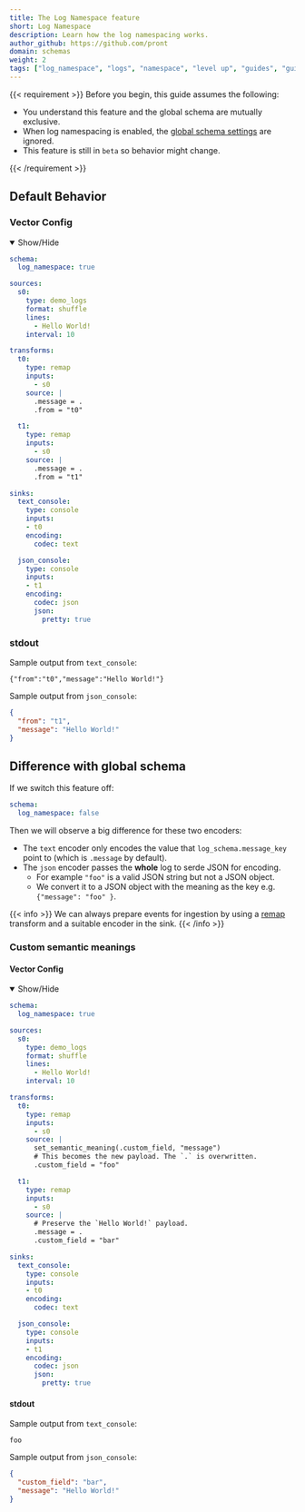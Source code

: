 ```yaml
---
title: The Log Namespace feature
short: Log Namespace
description: Learn how the log namespacing works.
author_github: https://github.com/pront
domain: schemas
weight: 2
tags: ["log_namespace", "logs", "namespace", "level up", "guides", "guide"]
---
```


{{< requirement >}}
Before you begin, this guide assumes the following:

* You understand this feature and the global schema are mutually exclusive.
* When log namespacing is enabled, the [global schema settings] are ignored.
* This feature is still in `beta` so behavior might change.

[global schema settings]: /docs/reference/configuration/global-options/#log_schema
[docs.setup.quickstart]: /docs/setup/quickstart/
{{< /requirement >}}

## Default Behavior

### Vector Config

<details open>
  <summary>Show/Hide</summary>

```yaml
schema:
  log_namespace: true

sources:
  s0:
    type: demo_logs
    format: shuffle
    lines:
      - Hello World!
    interval: 10

transforms:
  t0:
    type: remap
    inputs:
      - s0
    source: |
      .message = .
      .from = "t0"

  t1:
    type: remap
    inputs:
      - s0
    source: |
      .message = .
      .from = "t1"

sinks:
  text_console:
    type: console
    inputs:
    - t0
    encoding:
      codec: text

  json_console:
    type: console
    inputs:
    - t1
    encoding:
      codec: json
      json:
        pretty: true
```

</details>

### stdout

Sample output from `text_console`:

```text
{"from":"t0","message":"Hello World!"}
```

Sample output from `json_console`:

```json
{
  "from": "t1",
  "message": "Hello World!"
}
```

## Difference with global schema

If we switch this feature off:

```yaml
schema:
  log_namespace: false
```

Then we will observe a big difference for these two encoders:

* The `text` encoder only encodes the value that `log_schema.message_key` point to (which is `.message` by default).
* The `json` encoder passes the **whole** log to serde JSON for encoding.
  * For example `"foo"` is a valid JSON string but not a JSON object.
  * We convert it to a JSON object with the meaning as the key e.g. `{"message": "foo" }`.

{{< info >}}
We can always prepare events for ingestion by using a [remap](/docs/reference/configuration/transforms/remap/) transform and a suitable encoder in the sink.
{{< /info >}}

### Custom semantic meanings

#### Vector Config

<details open>
  <summary>Show/Hide</summary>

```yaml
schema:
  log_namespace: true

sources:
  s0:
    type: demo_logs
    format: shuffle
    lines:
      - Hello World!
    interval: 10

transforms:
  t0:
    type: remap
    inputs:
      - s0
    source: |
      set_semantic_meaning(.custom_field, "message")
      # This becomes the new payload. The `.` is overwritten.
      .custom_field = "foo"

  t1:
    type: remap
    inputs:
      - s0
    source: |
      # Preserve the `Hello World!` payload.
      .message = .
      .custom_field = "bar"

sinks:
  text_console:
    type: console
    inputs:
    - t0
    encoding:
      codec: text

  json_console:
    type: console
    inputs:
    - t1
    encoding:
      codec: json
      json:
        pretty: true
```

</details>

#### stdout

Sample output from `text_console`:

```text
foo
```

Sample output from `json_console`:

```json
{
  "custom_field": "bar",
  "message": "Hello World!"
}
```
